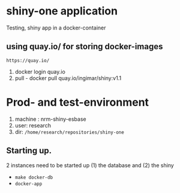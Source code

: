 # shiny-one application
Testing, shiny app in a docker-container

## using quay.io/  for storing docker-images
``` https://quay.io/ ```

1. docker login quay.io
2. pull - docker pull quay.io/ingimar/shiny:v1.1 


# Prod- and test-environment
1. machine : nrm-shiny-esbase 
2. user: research
3. dir: ```/home/research/repositories/shiny-one```

## Starting up.
2 instances need to be started up (1) the database and (2) the shiny 
-  ```make docker-db```
-  ```docker-app```

